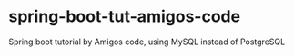# spring-boot-tut-amigos-code
Spring boot tutorial by Amigos code, using MySQL instead of PostgreSQL
